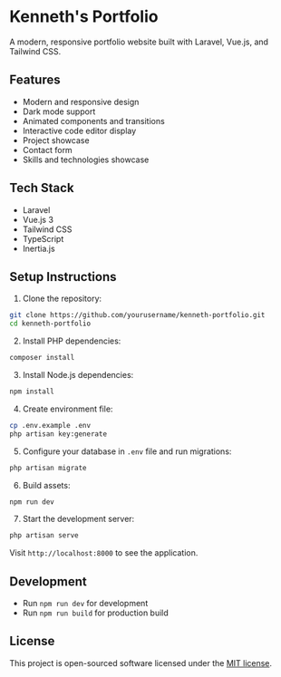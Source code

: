 # Kenneth's Portfolio

A modern, responsive portfolio website built with Laravel, Vue.js, and Tailwind CSS.

## Features

- Modern and responsive design
- Dark mode support
- Animated components and transitions
- Interactive code editor display
- Project showcase
- Contact form
- Skills and technologies showcase

## Tech Stack

- Laravel
- Vue.js 3
- Tailwind CSS
- TypeScript
- Inertia.js

## Setup Instructions

1. Clone the repository:

```bash
git clone https://github.com/yourusername/kenneth-portfolio.git
cd kenneth-portfolio
```

2. Install PHP dependencies:

```bash
composer install
```

3. Install Node.js dependencies:

```bash
npm install
```

4. Create environment file:

```bash
cp .env.example .env
php artisan key:generate
```

5. Configure your database in `.env` file and run migrations:

```bash
php artisan migrate
```

6. Build assets:

```bash
npm run dev
```

7. Start the development server:

```bash
php artisan serve
```

Visit `http://localhost:8000` to see the application.

## Development

- Run `npm run dev` for development
- Run `npm run build` for production build

## License

This project is open-sourced software licensed under the [MIT license](https://opensource.org/licenses/MIT).
